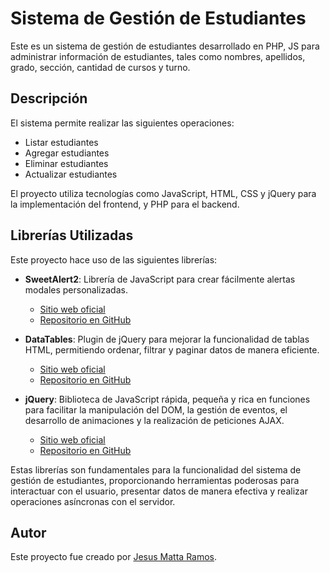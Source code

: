 # Sistema de Gestión de Estudiantes

Este es un sistema de gestión de estudiantes desarrollado en PHP, JS para administrar información de estudiantes, tales como nombres, apellidos, grado, sección, cantidad de cursos y turno.

## Descripción

El sistema permite realizar las siguientes operaciones:

- Listar estudiantes
- Agregar estudiantes
- Eliminar estudiantes
- Actualizar estudiantes

El proyecto utiliza tecnologías como JavaScript, HTML, CSS y jQuery para la implementación del frontend, y PHP para el backend.

## Librerías Utilizadas

Este proyecto hace uso de las siguientes librerías:

- **SweetAlert2**: Librería de JavaScript para crear fácilmente alertas modales personalizadas.
  - [Sitio web oficial](https://sweetalert2.github.io/)
  - [Repositorio en GitHub](https://github.com/sweetalert2/sweetalert2)

- **DataTables**: Plugin de jQuery para mejorar la funcionalidad de tablas HTML, permitiendo ordenar, filtrar y paginar datos de manera eficiente.
  - [Sitio web oficial](https://datatables.net/)
  - [Repositorio en GitHub](https://github.com/DataTables/DataTables)

- **jQuery**: Biblioteca de JavaScript rápida, pequeña y rica en funciones para facilitar la manipulación del DOM, la gestión de eventos, el desarrollo de animaciones y la realización de peticiones AJAX.
  - [Sitio web oficial](https://jquery.com/)
  - [Repositorio en GitHub](https://github.com/jquery/jquery)

Estas librerías son fundamentales para la funcionalidad del sistema de gestión de estudiantes, proporcionando herramientas poderosas para interactuar con el usuario, presentar datos de manera efectiva y realizar operaciones asíncronas con el servidor.

## Autor

Este proyecto fue creado por [Jesus Matta Ramos](https://github.com/Tarou7388).